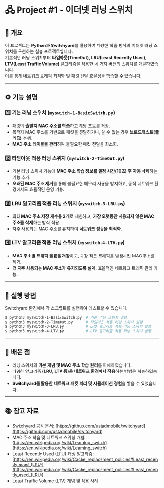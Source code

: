 # 🖧 Project #1 - 이더넷 러닝 스위치

## 📌 개요
이 프로젝트는 **Python과 Switchyard**를 활용하여 다양한 학습 방식의 이더넷 러닝 스위치를 구현하는 실습 프로젝트입니다.  
기본적인 러닝 스위치부터 **타임아웃(TimeOut), LRU(Least Recently Used), LTV(Least Traffic Volume)** 알고리즘을 적용한 네 가지 버전의 스위치를 개발하였습니다.  
이를 통해 네트워크 트래픽 최적화 및 패킷 전달 효율성을 학습할 수 있습니다.

---

## ⚙️ 기능 설명

### 1️⃣ 기본 러닝 스위치 (`myswitch-1-BasicSwitch.py`)
- 패킷의 **출발지 MAC 주소를 학습**하고 해당 포트를 저장.
- 목적지 MAC 주소를 기반으로 패킷을 전달하거나, 알 수 없는 경우 **브로드캐스트(플러딩)** 수행.
- **MAC 주소 테이블을 관리**하여 불필요한 패킷 전달을 최소화.

### 2️⃣ 타임아웃 적용 러닝 스위치 (`myswitch-2-TimeOut.py`)
- 기본 러닝 스위치 기능에 **MAC 주소 학습 정보를 일정 시간(10초) 후 자동 삭제**하는 기능 추가.
- **오래된 MAC 주소 제거**를 통해 불필요한 메모리 사용을 방지하고, 동적 네트워크 환경에서도 효율적인 운영 가능.

### 3️⃣ LRU 알고리즘 적용 러닝 스위치 (`myswitch-3-LRU.py`)
- **최대 MAC 주소 저장 개수를 2개**로 제한하고, **가장 오랫동안 사용되지 않은 MAC 주소를 삭제**하는 방식 적용.
- 자주 사용되는 MAC 주소를 유지하여 **네트워크 성능을 최적화**.

### 4️⃣ LTV 알고리즘 적용 러닝 스위치 (`myswitch-4-LTV.py`)
- **MAC 주소별 트래픽 볼륨을 저장**하고, 가장 적은 트래픽을 발생시킨 MAC 주소를 제거.
- **더 자주 사용되는 MAC 주소가 유지되도록 설계**, 효율적인 네트워크 트래픽 관리 가능.

---

## 🚀 실행 방법

Switchyard 환경에서 각 스크립트를 실행하여 테스트할 수 있습니다.

```bash
$ python3 myswitch-1-BasicSwitch.py  # 기본 러닝 스위치 실행
$ python3 myswitch-2-TimeOut.py      # 타임아웃 적용 러닝 스위치 실행
$ python3 myswitch-3-LRU.py          # LRU 알고리즘 적용 러닝 스위치 실행
$ python3 myswitch-4-LTV.py          # LTV 알고리즘 적용 러닝 스위치 실행
```

---

## 📝 배운 점
- 러닝 스위치의 **기본 개념 및 MAC 주소 학습 원리**를 이해하였습니다.
- 다양한 알고리즘 **(LRU, LTV 등)을 네트워크 환경에서 적용**하는 방법을 학습하였습니다.
- **Switchyard를 활용한 네트워크 패킷 처리 및 시뮬레이션 경험**을 쌓을 수 있었습니다.

---

## 📚 참고 자료
- Switchyard 공식 문서: [https://github.com/ustadmobile/switchyard](https://github.com/ustadmobile/switchyard)
- MAC 주소 학습 및 네트워크 스위칭 개념: [https://en.wikipedia.org/wiki/Learning_switch](https://en.wikipedia.org/wiki/Learning_switch)
- Least Recently Used (LRU) 캐싱 알고리즘: [https://en.wikipedia.org/wiki/Cache_replacement_policies#Least_recently_used_(LRU)](https://en.wikipedia.org/wiki/Cache_replacement_policies#Least_recently_used_(LRU))
- Least Traffic Volume (LTV) 개념 및 적용 사례

